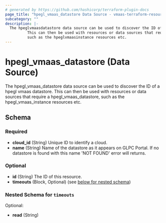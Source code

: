 ```yaml
---
# generated by https://github.com/hashicorp/terraform-plugin-docs
page_title: "hpegl_vmaas_datastore Data Source - vmaas-terraform-resources"
subcategory: ""
description: |-
  The hpeglvmaasdatastore data source can be used to discover the ID of a hpegl vmaas datastore.
          This can then be used with resources or data sources that require a hpeglvmaasdatastore,
          such as the hpeglvmaasinstance resources etc.
---
```


# hpegl_vmaas_datastore (Data Source)

The hpegl_vmaas_datastore data source can be used to discover the ID of a hpegl vmaas datastore.
		This can then be used with resources or data sources that require a hpegl_vmaas_datastore,
		such as the hpegl_vmaas_instance resources etc.



<!-- schema generated by tfplugindocs -->
## Schema

### Required

- **cloud_id** (String) Unique ID to identify a cloud.
- **name** (String) Name of the datastore as it appears on GLPC Portal. If no datastore is found with this name 'NOT FOUND' error will returns.

### Optional

- **id** (String) The ID of this resource.
- **timeouts** (Block, Optional) (see [below for nested schema](#nestedblock--timeouts))

<a id="nestedblock--timeouts"></a>
### Nested Schema for `timeouts`

Optional:

- **read** (String)


